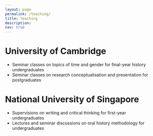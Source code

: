 ```yaml
---
layout: page
permalink: /teaching/
title: teaching
description: 
nav: true
---
```


# University of Cambridge
- Seminar classes on topics of time and gender for final-year history undergraduates
- Seminar classes on research conceptualisation and presentation for postgraduates

# National University of Singapore
- Supervisions on writing and critical thinking for first-year undergraduates
- Lectures and seminar discussions on oral history methodology for undergraduates